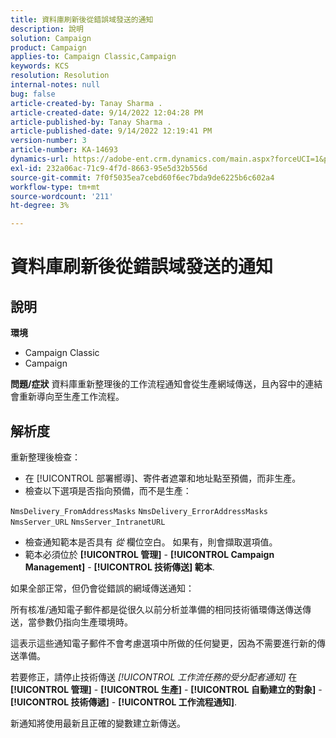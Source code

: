 ```yaml
---
title: 資料庫刷新後從錯誤域發送的通知
description: 說明
solution: Campaign
product: Campaign
applies-to: Campaign Classic,Campaign
keywords: KCS
resolution: Resolution
internal-notes: null
bug: false
article-created-by: Tanay Sharma .
article-created-date: 9/14/2022 12:04:28 PM
article-published-by: Tanay Sharma .
article-published-date: 9/14/2022 12:19:41 PM
version-number: 3
article-number: KA-14693
dynamics-url: https://adobe-ent.crm.dynamics.com/main.aspx?forceUCI=1&pagetype=entityrecord&etn=knowledgearticle&id=a95eeb5e-2534-ed11-9db1-002248086735
exl-id: 232a06ac-71c9-4f7d-8663-95e5d32b556d
source-git-commit: 7f0f5035ea7cebd60f6ec7bda9de6225b6c602a4
workflow-type: tm+mt
source-wordcount: '211'
ht-degree: 3%

---
```


# 資料庫刷新後從錯誤域發送的通知

## 說明

<b>環境</b>
- Campaign Classic
- Campaign



<b>問題/症狀</b>
資料庫重新整理後的工作流程通知會從生產網域傳送，且內容中的連結會重新導向至生產工作流程。


## 解析度


重新整理後檢查：

- 在 [!UICONTROL 部署嚮導]、寄件者遮罩和地址點至預備，而非生產。
- 檢查以下選項是否指向預備，而不是生產：


`NmsDelivery_FromAddressMasks`
`NmsDelivery_ErrorAddressMasks`
`NmsServer_URL`
`NmsServer_IntranetURL`



- 檢查通知範本是否具有 *從* 欄位空白。 如果有，則會擷取選項值。
- 範本必須位於 <b>[!UICONTROL 管理]</b> - <b>[!UICONTROL Campaign Management]</b> - <b>[!UICONTROL 技術傳送] 範本</b>.




如果全部正常，但仍會從錯誤的網域傳送通知：

所有核准/通知電子郵件都是從很久以前分析並準備的相同技術循環傳送傳送傳送，當參數仍指向生產環境時。

這表示這些通知電子郵件不會考慮選項中所做的任何變更，因為不需要進行新的傳送準備。

若要修正，請停止技術傳送 *[!UICONTROL 工作流任務的受分配者通知]* 在 <b>[!UICONTROL 管理]</b> - <b>[!UICONTROL 生產]</b> - <b>[!UICONTROL 自動建立的對象]</b> - <b>[!UICONTROL 技術傳遞]</b> - <b>[!UICONTROL 工作流程通知]</b>.

新通知將使用最新且正確的變數建立新傳送。
